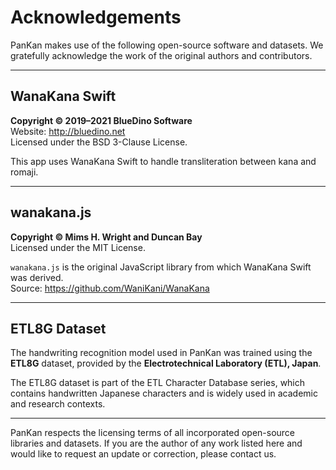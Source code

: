 # Acknowledgements

PanKan makes use of the following open-source software and datasets. We gratefully acknowledge the work of the original authors and contributors.

---

## WanaKana Swift

**Copyright © 2019–2021 BlueDino Software**  
Website: http://bluedino.net  
Licensed under the BSD 3-Clause License.

This app uses WanaKana Swift to handle transliteration between kana and romaji.

---

## wanakana.js

**Copyright © Mims H. Wright and Duncan Bay**  
Licensed under the MIT License.

`wanakana.js` is the original JavaScript library from which WanaKana Swift was derived.  
Source: https://github.com/WaniKani/WanaKana

---

## ETL8G Dataset

The handwriting recognition model used in PanKan was trained using the **ETL8G** dataset, provided by the **Electrotechnical Laboratory (ETL), Japan**.

The ETL8G dataset is part of the ETL Character Database series, which contains handwritten Japanese characters and is widely used in academic and research contexts.

---

PanKan respects the licensing terms of all incorporated open-source libraries and datasets. If you are the author of any work listed here and would like to request an update or correction, please contact us.
